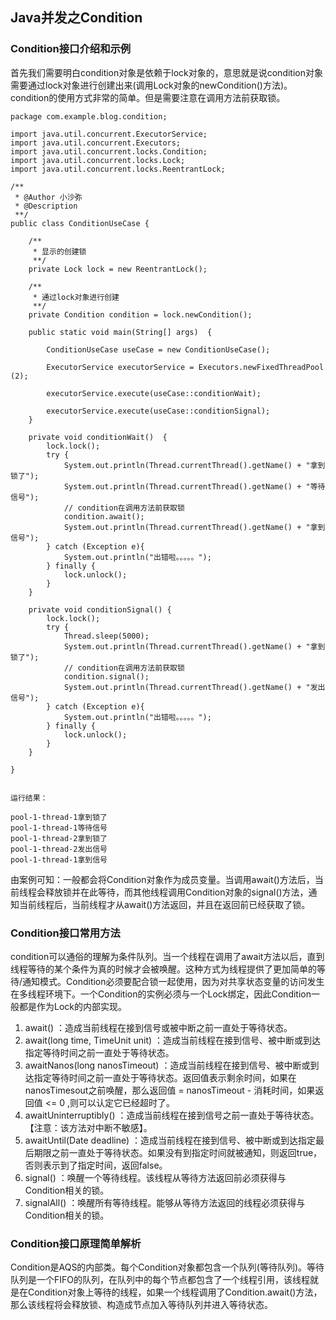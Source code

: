 ## Java并发之Condition

### Condition接口介绍和示例

首先我们需要明白condition对象是依赖于lock对象的，意思就是说condition对象需要通过lock对象进行创建出来(调用Lock对象的newCondition()方法)。condition的使用方式非常的简单。但是需要注意在调用方法前获取锁。

```
package com.example.blog.condition;

import java.util.concurrent.ExecutorService;
import java.util.concurrent.Executors;
import java.util.concurrent.locks.Condition;
import java.util.concurrent.locks.Lock;
import java.util.concurrent.locks.ReentrantLock;

/**
 * @Author 小沙弥
 * @Description
 **/
public class ConditionUseCase {

    /**
     * 显示的创建锁
     **/
    private Lock lock = new ReentrantLock();

    /**
     * 通过lock对象进行创建
     **/
    private Condition condition = lock.newCondition();

    public static void main(String[] args)  {

        ConditionUseCase useCase = new ConditionUseCase();

        ExecutorService executorService = Executors.newFixedThreadPool (2);

        executorService.execute(useCase::conditionWait);

        executorService.execute(useCase::conditionSignal);
    }

    private void conditionWait()  {
        lock.lock();
        try {
            System.out.println(Thread.currentThread().getName() + "拿到锁了");
            System.out.println(Thread.currentThread().getName() + "等待信号");
            // condition在调用方法前获取锁
            condition.await();
            System.out.println(Thread.currentThread().getName() + "拿到信号");
        } catch (Exception e){
            System.out.println("出错啦。。。。。");
        } finally {
            lock.unlock();
        }
    }

    private void conditionSignal() {
        lock.lock();
        try {
            Thread.sleep(5000);
            System.out.println(Thread.currentThread().getName() + "拿到锁了");
            // condition在调用方法前获取锁
            condition.signal();
            System.out.println(Thread.currentThread().getName() + "发出信号");
        } catch (Exception e){
            System.out.println("出错啦。。。。。");
        } finally {
            lock.unlock();
        }
    }

}


运行结果：

pool-1-thread-1拿到锁了
pool-1-thread-1等待信号
pool-1-thread-2拿到锁了
pool-1-thread-2发出信号
pool-1-thread-1拿到信号
```

由案例可知：一般都会将Condition对象作为成员变量。当调用await()方法后，当前线程会释放锁并在此等待，而其他线程调用Condition对象的signal()方法，通知当前线程后，当前线程才从await()方法返回，并且在返回前已经获取了锁。

### Condition接口常用方法

condition可以通俗的理解为条件队列。当一个线程在调用了await方法以后，直到线程等待的某个条件为真的时候才会被唤醒。这种方式为线程提供了更加简单的等待/通知模式。Condition必须要配合锁一起使用，因为对共享状态变量的访问发生在多线程环境下。一个Condition的实例必须与一个Lock绑定，因此Condition一般都是作为Lock的内部实现。

1. await() ：造成当前线程在接到信号或被中断之前一直处于等待状态。
2. await(long time, TimeUnit unit) ：造成当前线程在接到信号、被中断或到达指定等待时间之前一直处于等待状态。
3. awaitNanos(long nanosTimeout) ：造成当前线程在接到信号、被中断或到达指定等待时间之前一直处于等待状态。返回值表示剩余时间，如果在nanosTimesout之前唤醒，那么返回值 = nanosTimeout - 消耗时间，如果返回值 <= 0 ,则可以认定它已经超时了。
4. awaitUninterruptibly() ：造成当前线程在接到信号之前一直处于等待状态。【注意：该方法对中断不敏感】。
5. awaitUntil(Date deadline) ：造成当前线程在接到信号、被中断或到达指定最后期限之前一直处于等待状态。如果没有到指定时间就被通知，则返回true，否则表示到了指定时间，返回false。
6. signal() ：唤醒一个等待线程。该线程从等待方法返回前必须获得与Condition相关的锁。
7. signalAll() ：唤醒所有等待线程。能够从等待方法返回的线程必须获得与Condition相关的锁。

### Condition接口原理简单解析

Condition是AQS的内部类。每个Condition对象都包含一个队列(等待队列)。等待队列是一个FIFO的队列，在队列中的每个节点都包含了一个线程引用，该线程就是在Condition对象上等待的线程，如果一个线程调用了Condition.await()方法，那么该线程将会释放锁、构造成节点加入等待队列并进入等待状态。

